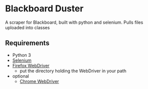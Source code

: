 # Blackboard Duster
A scraper for Blackboard, built with python and selenium. Pulls files uploaded into classes

## Requirements
- Python 3
- [Selenium](https://selenium.dev/selenium/docs/api/py/index.html)
- [Firefox WebDriver](https://github.com/mozilla/geckodriver)
  - put the directory holding the WebDriver in your path
- optional
  - [Chrome WebDriver](https://sites.google.com/a/chromium.org/chromedriver/)
